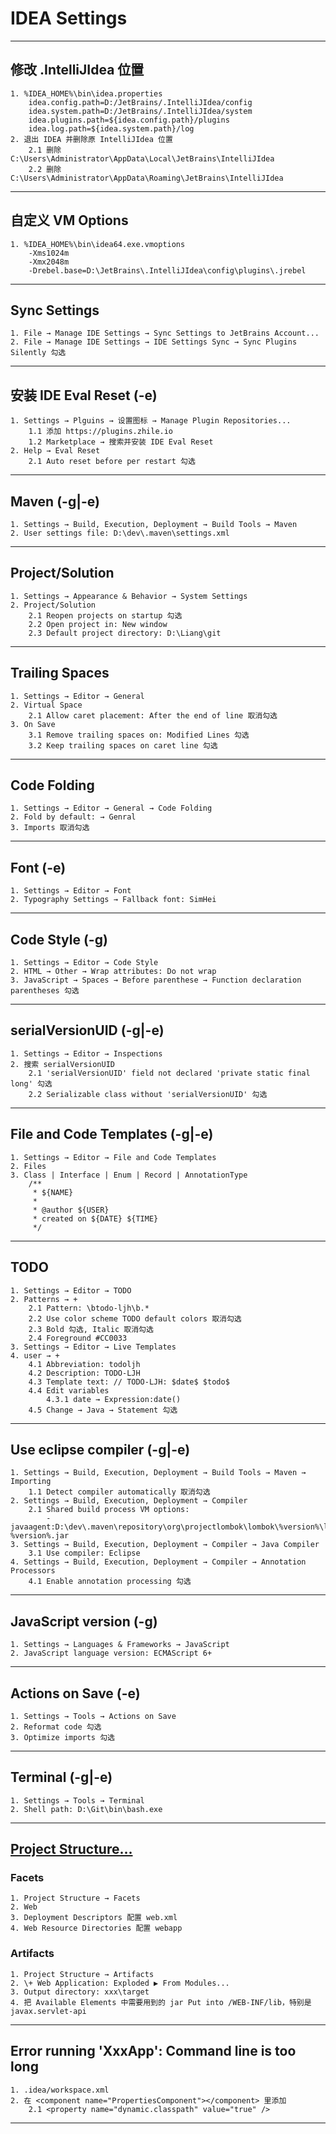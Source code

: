 # IDEA Settings

---
## 修改 .IntelliJIdea 位置
    1. %IDEA_HOME%\bin\idea.properties
        idea.config.path=D:/JetBrains/.IntelliJIdea/config
        idea.system.path=D:/JetBrains/.IntelliJIdea/system
        idea.plugins.path=${idea.config.path}/plugins
        idea.log.path=${idea.system.path}/log
    2. 退出 IDEA 并删除原 IntelliJIdea 位置
        2.1 删除 C:\Users\Administrator\AppData\Local\JetBrains\IntelliJIdea
        2.2 删除 C:\Users\Administrator\AppData\Roaming\JetBrains\IntelliJIdea
---
## 自定义 VM Options
    1. %IDEA_HOME%\bin\idea64.exe.vmoptions
        -Xms1024m
        -Xmx2048m
        -Drebel.base=D:\JetBrains\.IntelliJIdea\config\plugins\.jrebel
---
## Sync Settings
    1. File → Manage IDE Settings → Sync Settings to JetBrains Account...
    2. File → Manage IDE Settings → IDE Settings Sync → Sync Plugins Silently 勾选
---
## 安装 IDE Eval Reset (-e)
    1. Settings → Plguins → 设置图标 → Manage Plugin Repositories...
        1.1 添加 https://plugins.zhile.io
        1.2 Marketplace → 搜索并安装 IDE Eval Reset
    2. Help → Eval Reset
        2.1 Auto reset before per restart 勾选
---
## Maven (-g|-e)
    1. Settings → Build, Execution, Deployment → Build Tools → Maven
    2. User settings file: D:\dev\.maven\settings.xml
---
## Project/Solution
    1. Settings → Appearance & Behavior → System Settings
    2. Project/Solution
        2.1 Reopen projects on startup 勾选
        2.2 Open project in: New window
        2.3 Default project directory: D:\Liang\git
---
## Trailing Spaces
    1. Settings → Editor → General
    2. Virtual Space
        2.1 Allow caret placement: After the end of line 取消勾选
    3. On Save
        3.1 Remove trailing spaces on: Modified Lines 勾选
        3.2 Keep trailing spaces on caret line 勾选
---
## Code Folding
    1. Settings → Editor → General → Code Folding
    2. Fold by default: → Genral
    3. Imports 取消勾选
---
## Font (-e)
    1. Settings → Editor → Font
    2. Typography Settings → Fallback font: SimHei
---
## Code Style (-g)
    1. Settings → Editor → Code Style
    2. HTML → Other → Wrap attributes: Do not wrap
    3. JavaScript → Spaces → Before parenthese → Function declaration parentheses 勾选
---
## serialVersionUID (-g|-e)
    1. Settings → Editor → Inspections
    2. 搜索 serialVersionUID
        2.1 'serialVersionUID' field not declared 'private static final long' 勾选
        2.2 Serializable class without 'serialVersionUID' 勾选
---
## File and Code Templates (-g|-e)
    1. Settings → Editor → File and Code Templates
    2. Files
    3. Class | Interface | Enum | Record | AnnotationType
        /**
         * ${NAME}
         *
         * @author ${USER}
         * created on ${DATE} ${TIME}
         */
---
## TODO
    1. Settings → Editor → TODO
    2. Patterns → +
        2.1 Pattern: \btodo-ljh\b.*
        2.2 Use color scheme TODO default colors 取消勾选
        2.3 Bold 勾选, Italic 取消勾选
        2.4 Foreground #CC0033
    3. Settings → Editor → Live Templates
    4. user → +
        4.1 Abbreviation: todoljh
        4.2 Description: TODO-LJH
        4.3 Template text: // TODO-LJH: $date$ $todo$
        4.4 Edit variables
            4.3.1 date → Expression:date()
        4.5 Change → Java → Statement 勾选
---
## Use eclipse compiler (-g|-e)
    1. Settings → Build, Execution, Deployment → Build Tools → Maven → Importing    
        1.1 Detect compiler automatically 取消勾选
    2. Settings → Build, Execution, Deployment → Compiler
        2.1 Shared build process VM options: 
            -javaagent:D:\dev\.maven\repository\org\projectlombok\lombok\%version%\lombok-%version%.jar
    3. Settings → Build, Execution, Deployment → Compiler → Java Compiler    
        3.1 Use compiler: Eclipse
    4. Settings → Build, Execution, Deployment → Compiler → Annotation Processors
        4.1 Enable annotation processing 勾选
---
## JavaScript version (-g)
    1. Settings → Languages & Frameworks → JavaScript
    2. JavaScript language version: ECMAScript 6+
---
## Actions on Save (-e)
    1. Settings → Tools → Actions on Save
    2. Reformat code 勾选
    3. Optimize imports 勾选
---
## Terminal (-g|-e)
    1. Settings → Tools → Terminal
    2. Shell path: D:\Git\bin\bash.exe
---
## [Project Structure...](https://www.jianshu.com/p/39b2206999e7)
### Facets
    1. Project Structure → Facets
    2. Web
    3. Deployment Descriptors 配置 web.xml
    4. Web Resource Directories 配置 webapp
### Artifacts
    1. Project Structure → Artifacts
    2. \+ Web Application: Exploded ▶ From Modules...
    3. Output directory: xxx\target
    4. 把 Available Elements 中需要用到的 jar Put into /WEB-INF/lib，特别是 javax.servlet-api
---
## Error running 'XxxApp': Command line is too long
    1. .idea/workspace.xml
    2. 在 <component name="PropertiesComponent"></component> 里添加
        2.1 <property name="dynamic.classpath" value="true" />
---